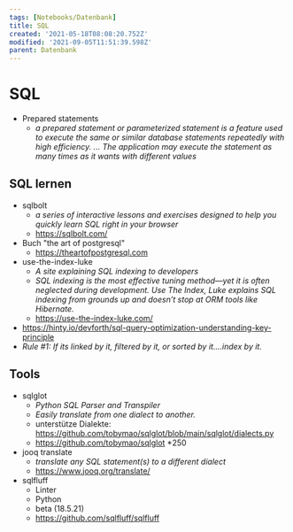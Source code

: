```yaml
---
tags: [Notebooks/Datenbank]
title: SQL
created: '2021-05-18T08:08:20.752Z'
modified: '2021-09-05T11:51:39.598Z'
parent: Datenbank
---
```


# SQL
- Prepared statements
  - *a prepared statement or parameterized statement is a feature used to execute the same or similar database statements repeatedly with high efficiency. ... The application may execute the statement as many times as it wants with different values*

## SQL lernen
- sqlbolt
  - *a series of interactive lessons and exercises designed to help you quickly learn SQL right in your browser*
  - https://sqlbolt.com/ 
- Buch "the art of postgresql"
  - <https://theartofpostgresql.com>
- use-the-index-luke
  - *A site explaining SQL indexing to developers*
  - *SQL indexing is the most effective tuning method—yet it is often neglected during development. Use The Index, Luke explains SQL indexing from grounds up and doesn’t stop at ORM tools like Hibernate.*
  - https://use-the-index-luke.com/
- <https://hinty.io/devforth/sql-query-optimization-understanding-key-principle>
- *Rule #1: If its linked by it, filtered by it, or sorted by it....index by it.*


## Tools
- sqlglot
  - *Python SQL Parser and Transpiler*
  - *Easily translate from one dialect to another.*
  - unterstütze Dialekte: https://github.com/tobymao/sqlglot/blob/main/sqlglot/dialects.py
  - https://github.com/tobymao/sqlglot *250
- jooq translate
  - *translate any SQL statement(s) to a different dialect*
  - https://www.jooq.org/translate/
- sqlfluff
  - Linter
  - Python
  - beta (18.5.21)
  - https://github.com/sqlfluff/sqlfluff
